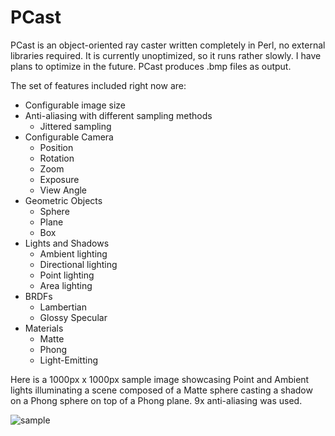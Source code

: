 PCast
==============

PCast is an object-oriented ray caster written completely in Perl, no external libraries required. It is currently unoptimized, so it runs rather slowly. I have plans to optimize in the future. PCast produces .bmp files as output.

The set of features included right now are:

- Configurable image size
- Anti-aliasing with different sampling methods
  - Jittered sampling
- Configurable Camera
  - Position
  - Rotation
  - Zoom
  - Exposure
  - View Angle
- Geometric Objects 
  - Sphere
  - Plane
  - Box
- Lights and Shadows
  - Ambient lighting
  - Directional lighting
  - Point lighting
  - Area lighting
- BRDFs
  - Lambertian
  - Glossy Specular
- Materials
  - Matte
  - Phong
  - Light-Emitting


Here is a 1000px x 1000px sample image showcasing Point and Ambient lights illuminating a scene composed of a Matte sphere casting a shadow on a Phong sphere on top of a Phong plane. 9x anti-aliasing was used.

![sample](https://raw.github.com/mottese/PCast/master/images/shadows_big_aa9x.bmp)
